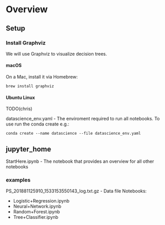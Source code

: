 # Overview

## Setup

### Install Graphviz

We will use Graphviz to visualize decision trees.

#### macOS

On a Mac, install it via Homebrew:

```
brew install graphviz
```

#### Ubuntu Linux

TODO(chris)

datascience_env.yaml - The enviroment required to run all notebooks.
To use run the conda create e.g.:
```
conda create --name datascience --file datascience_env.yaml
```
## jupyter_home

StartHere.ipynb - The notebook that provides an overview for all other notebooks

### examples
PS_201881125910_1533153550143_log.txt.gz - Data file
Notebooks:
- Logistic+Regression.ipynb
- Neural+Network.ipynb
- Random+Forest.ipynb
- Tree+Classifier.ipynb
